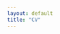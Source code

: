 ```yaml
---
layout: default
title: "CV"
---
```


<object data="CV_mobin_4_27_24.pdf" width="1000" height="1000" type='application/pdf'></object>
